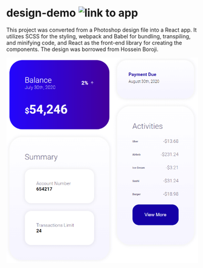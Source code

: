 # design-demo ![link to app](https://react-design-app.netlify.app/)

This project was converted from a Photoshop design file into a React app. It utilizes SCSS for the styling, webpack and Babel for bundling, transpiling, and minifying code, and React as the front-end library for creating the components. The design was borrowed from Hossein Boroji.

![image of site design](./src/react-design.png)
